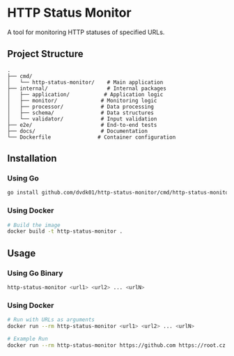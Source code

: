 # HTTP Status Monitor

A tool for monitoring HTTP statuses of specified URLs.

## Project Structure

```
.
├── cmd/
│   └── http-status-monitor/    # Main application
├── internal/                   # Internal packages
│   ├── application/           # Application logic
│   ├── monitor/              # Monitoring logic
│   ├── processor/            # Data processing
│   ├── schema/               # Data structures
│   └── validator/            # Input validation
├── e2e/                      # End-to-end tests
├── docs/                     # Documentation
└── Dockerfile               # Container configuration
```

## Installation

### Using Go

```bash
go install github.com/dvdk01/http-status-monitor/cmd/http-status-monitor@latest
```

### Using Docker

```bash
# Build the image
docker build -t http-status-monitor .
```

## Usage

### Using Go Binary

```bash
http-status-monitor <url1> <url2> ... <urlN>
```

### Using Docker

```bash
# Run with URLs as arguments
docker run --rm http-status-monitor <url1> <url2> ... <urlN>

# Example Run
docker run --rm http-status-monitor https://github.com https://root.cz https://claude.ai/chat/4b6f968f-2fc1-4228-a19a-6c330179dd6a https://mdecoder.com/decode/wbagl63423dp66538 https://www.thingiverse.com/thing:3973692w12128 https://httpstat.us/500 https://gfjdhgdfjhgjkdf.com/fdfd https://www.bazos.cz/rss.php\?rub\=au https://httpstat.us/100 https://httpstat.us/101
```
